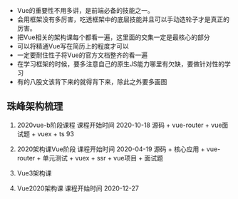 + Vue的重要性不用多讲，是前端必备的技能之一。
+ 会用框架没有多厉害，吃透框架中的底层技能并且可以手动造轮子才是真正的厉害。
+ 把Vue相关的架构课每个都看一遍，这里面的交集一定是最核心的部分
+ 可以将精通Vue写在简历上的程度才可以
+ 一定要耐住性子将Vue的官方文档整齐的看一遍
+ 在学习框架的时候，要多注意自己的原生JS能力哪里有欠缺，要做针对性的学习
+ 有的八股文该背下来的就得背下来，除此之外要多画图


## 珠峰架构梳理

1. 2020vue-b阶段课程 
课程开始时间 2020-10-18
源码 + vue-router + vue面试题 + vuex + ts 93


2. 2020架构课Vue阶段
课程开始时间 2020-04-19
源码 + 核心应用 + vue-router + 单元测试 + vuex + ssr + vue项目 + 面试题

3. Vue3架构课

4. Vue2020架构课
课程开始时间 2020-12-27